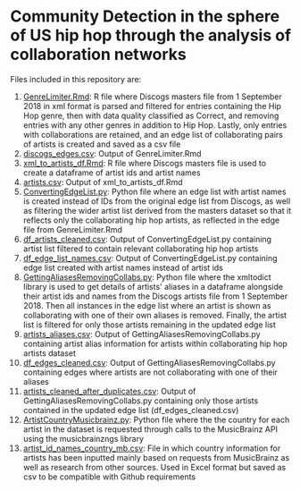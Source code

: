 # Community Detection in the sphere of US hip hop through the analysis of collaboration networks
Files included in this repository are:

1. [GenreLimiter.Rmd](GenreLimiter.Rmd): R file where Discogs masters file from 1 September 2018 in xml format is parsed and filtered for entries containing the Hip Hop genre, then with data quality classified as Correct, and removing entries with any other genres in addition to Hip Hop. Lastly, only entries with collaborations are retained, and an edge list of collaborating pairs of artists is created and saved as a csv file
2. [discogs_edges.csv](discogs_edges.csv): Output of GenreLimiter.Rmd
3. [xml_to_artists_df.Rmd](xml_to_artists_df.Rmd): R file where Discogs masters file is used to create a dataframe of artist ids and artist names
4. [artists.csv](artists.csv): Output of xml_to_artists_df.Rmd
5. [ConvertingEdgeList.py](ConvertingEdgeList.py): Python file where an edge list with artist names is created instead of IDs from the original edge list from Discogs, as well as filtering the wider artist list derived from the masters dataset so that it reflects only the collaborating hip hop artists, as reflected in the edge file from GenreLimiter.Rmd
6. [df_artists_cleaned.csv](df_artists_cleaned.csv): Output of ConvertingEdgeList.py containing artist list filtered to contain relevant collaborating hip hop artists
7. [df_edge_list_names.csv](df_edge_list_names.csv): Output of ConvertingEdgeList.py containing edge list created with artist names instead of artist ids
8. [GettingAliasesRemovingCollabs.py](GettingAliasesRemovingCollabs.py): Python file where the xmltodict library is used to get details of artists' aliases in a dataframe alongside their artist ids and names from the Discogs artists file from 1 September 2018. Then all instances in the edge list where an artist is shown as collaborating with one of their own aliases is removed. Finally, the artist list is filtered for only those artists remaining in the updated edge list
9. [artists_aliases.csv](artists_aliases.csv): Output of GettingAliasesRemovingCollabs.py containing artist alias information for artists within collaborating hip hop artists dataset
10. [df_edges_cleaned.csv](df_edges_cleaned.csv): Output of GettingAliasesRemovingCollabs.py containing edges where artists are not collaborating with one of their aliases
11. [artists_cleaned_after_duplicates.csv](artists_cleaned_after_duplicates.csv): Output of GettingAliasesRemovingCollabs.py containing only those artists contained in the updated edge list (df_edges_cleaned.csv)
12. [ArtistCountryMusicbrainz.py](ArtistCountryMusicbrainz.py): Python file where the the country for each artist in the dataset is requested through calls to the MusicBrainz API using the musicbrainzngs library
13. [artist_id_names_country_mb.csv](artist_id_names_country_mb.csv): File in which country information for artists has been inputted mainly based on requests from MusicBrainz as well as research from other sources. Used in Excel format but saved as csv to be compatible with Github requirements
